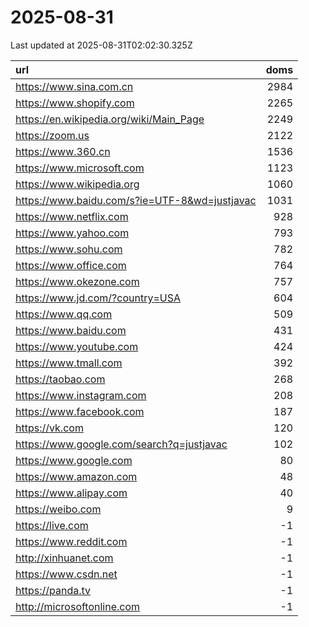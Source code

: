 # 2025-08-31

<!-- BEGIN -->
Last updated at 2025-08-31T02:02:30.325Z

url | doms
:- | -:
https://www.sina.com.cn | 2984
https://www.shopify.com | 2265
https://en.wikipedia.org/wiki/Main_Page | 2249
https://zoom.us | 2122
https://www.360.cn | 1536
https://www.microsoft.com | 1123
https://www.wikipedia.org | 1060
https://www.baidu.com/s?ie=UTF-8&wd=justjavac | 1031
https://www.netflix.com | 928
https://www.yahoo.com | 793
https://www.sohu.com | 782
https://www.office.com | 764
https://www.okezone.com | 757
https://www.jd.com/?country=USA | 604
https://www.qq.com | 509
https://www.baidu.com | 431
https://www.youtube.com | 424
https://www.tmall.com | 392
https://taobao.com | 268
https://www.instagram.com | 208
https://www.facebook.com | 187
https://vk.com | 120
https://www.google.com/search?q=justjavac | 102
https://www.google.com | 80
https://www.amazon.com | 48
https://www.alipay.com | 40
https://weibo.com | 9
https://live.com | -1
https://www.reddit.com | -1
http://xinhuanet.com | -1
https://www.csdn.net | -1
https://panda.tv | -1
http://microsoftonline.com | -1
<!-- END -->
